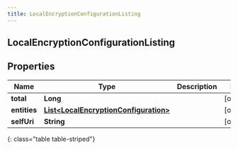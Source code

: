 ```yaml
---
title: LocalEncryptionConfigurationListing
---
```


## LocalEncryptionConfigurationListing

## Properties

| Name         | Type                                                                                                 | Description | Notes      |
| ------------ | ---------------------------------------------------------------------------------------------------- | ----------- | ---------- |
| **total**    | <!----><!---->**Long**<!---->                                                                        |             | [optional] |
| **entities** | <!----><!---->[**List&lt;LocalEncryptionConfiguration&gt;**](LocalEncryptionConfiguration.md)<!----> |             | [optional] |
| **selfUri**  | <!----><!---->**String**<!---->                                                                      |             | [optional] |

{: class="table table-striped"}
